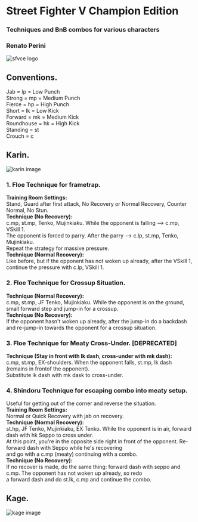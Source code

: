 # Street Fighter V Champion Edition
### Techniques and BnB combos for various characters
### Renato Perini

![sfvce logo](https://www.spaziogames.it/images/2019/11/Street-Fighter-V-Champion-Edition_2019_11-17-19_016.png)

## Conventions.
Jab = lp = Low Punch\
Strong = mp = Medium Punch\
Fierce = hp = High Punch\
Short = lk = Low Kick\
Forward = mk = Medium Kick\
Roundhouse = hk = High Kick\
Standing = st\
Crouch = c

## Karin.
![karin image](http://i2.wp.com/shoryuken.com/wp-content/uploads/2017/03/sfv-karin-ready-pose.jpg?fit=750%2C400&resize=750%2C400)
### 1. Floe Technique for frametrap.
**Training Room Settings:**\
Stand, Guard after first attack, No Recovery or Normal Recovery, Counter Normal, No Stun.\
**Technique (No Recovery):**\
c.mp, st.mp, Tenko, Mujinkiaku. While the opponent is falling --> c.mp, VSkill 1.\
The opponent is forced to parry. After the parry --> c.lp, st.mp, Tenko, Mujinkiaku.\
Repeat the strategy for massive pressure.\
**Technique (Normal Recovery):**\
Like before, but if the opponent has not woken up already, after the VSkill 1, continue the pressure with c.lp, VSkill 1.

### 2. Floe Technique for Crossup Situation.
**Technique (Normal Recovery):**\
c.mp, st.mp, JF Tenko, Mujinkiaku. While the opponent is on the ground, small forward step and jump-in for a crossup.\
**Technique (No Recovery):**\
If the opponent hasn't woken up already, after the jump-in do a backdash and re-jump-in towards the opponent for a crossup situation.

### 3. Floe Technique for Meaty Cross-Under. **[DEPRECATED]**
**Technique (Stay in front with lk dash, cross-under with mk dash):**\
c.mp, st.mp, EX-shoulders. When the opponent falls, st.mp, lk dash (remains in frontof the opponent).\
Substitute lk dash with mk dask to cross-under.

### 4. Shindoru Technique for escaping combo into meaty setup.
Useful for getting out of the corner and reverse the situation.\
**Training Room Settings:**\
Normal or Quick Recovery with jab on recovery.\
**Technique (Normal Recovery):**\
st.hp, JF Tenko, Mujinkiaku, EX Tenko. While the opponent is in air, forward dash with hk Seppo to cross under.\
At this point, you're in the opposite side right in front of the opponent. Re-forward dash with Seppo while he's recovering\
and go with a c.mp (meaty) continuing with a combo.\
**Technique (No Recovery):**\
If no recover is made, do the same thing: forward dash with seppo and c.mp. The opponent has not woken up already, so redo\
a forward dash and do st.lk, c.mp and continue the combo.

## Kage.
![kage image](https://4.bp.blogspot.com/-JovJG7rwddc/XBfNL5bpFjI/AAAAAAAASuE/deFP9MFXWmExGKbBQGfFtneuDfYyBcMEACLcBGAs/s1600/Street-Fighter-V.png)

